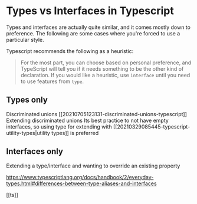 # Types vs Interfaces in Typescript

Types and interfaces are actually quite similar, and it comes mostly down to preference. The following are some cases where you're forced to use a particular style.

Typescript recommends the following as a heuristic:
>For the most part, you can choose based on personal preference, and TypeScript will tell you if it needs something to be the other kind of declaration. If you would like a heuristic, use `interface` until you need to use features from `type`.

## Types only
Discriminated unions [[20210705123131-discriminated-unions-typescript]]
Extending discriminated unions
Its best practice to not have empty interfaces, so using type for extending with [[20210329085445-typescript-utility-types|utility types]] is preferred

## Interfaces only
Extending a type/interface and wanting to override an existing property

https://www.typescriptlang.org/docs/handbook/2/everyday-types.html#differences-between-type-aliases-and-interfaces

[[ts]]